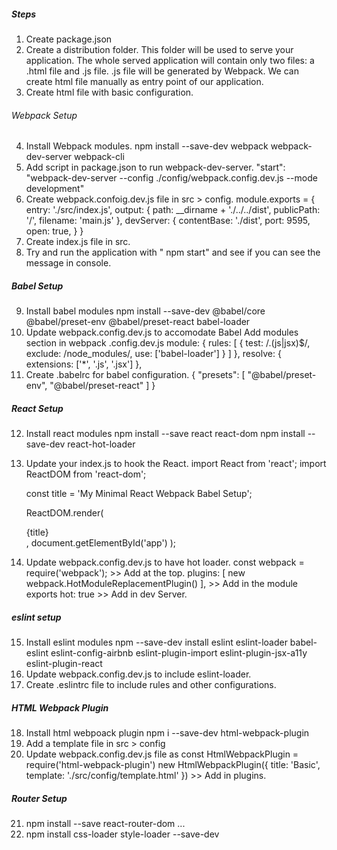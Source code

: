 ##### Steps
1. Create package.json
2. Create a distribution folder. This folder will be used to serve your application. The whole served application will contain only two files: a .html file and .js file. .js file will be generated by Webpack. We can create html file manually as entry point of our application. 
3. Create html file with basic configuration. 

###### Webpack Setup
4. Install Webpack modules.
    npm install --save-dev webpack webpack-dev-server webpack-cli
5. Add script in package.json to run webpack-dev-server.
    "start": "webpack-dev-server --config ./config/webpack.config.dev.js --mode development"
6. Create webpack.confoig.dev.js file in src > config.
    module.exports = {
        entry: './src/index.js',
        output: {
            path: __dirname + './../../dist',
            publicPath: '/',
            filename: 'main.js'
        },
        devServer: {
            contentBase: './dist',
            port: 9595,
            open: true,
        }
    }
7. Create index.js file in src.
8. Try and run the application with " npm start" and see if you can see the message in console.

##### Babel Setup
9. Install babel modules
    npm install --save-dev @babel/core @babel/preset-env @babel/preset-react babel-loader
10. Update webpack.config.dev.js to accomodate Babel
    Add modules section in webpack .config.dev.js
        module: {
            rules: [
            {
                test: /\.(js|jsx)$/,
                exclude: /node_modules/,
                use: ['babel-loader']
            }
            ]
        },
        resolve: {
            extensions: ['*', '.js', '.jsx']
        },
11. Create .babelrc for babel configuration.
    {
        "presets": [
            "@babel/preset-env",
            "@babel/preset-react"
        ]
    }

##### React Setup 
12. Install react modules 
    npm install --save react react-dom
    npm install --save-dev react-hot-loader
13. Update your index.js to hook the React.
    import React from 'react';
    import ReactDOM from 'react-dom';

    const title = 'My Minimal React Webpack Babel Setup';

    ReactDOM.render(
    <div>{title}</div>,
    document.getElementById('app')
    );
14. Update webpack.config.dev.js to have hot loader. 
    const webpack = require('webpack'); >> Add at the top. 
    plugins: [
        new webpack.HotModuleReplacementPlugin()
    ], >> Add in the module exports
    hot: true >> Add in dev Server.

##### eslint setup

15. Install eslint modules 
    npm --save-dev install eslint eslint-loader babel-eslint eslint-config-airbnb eslint-plugin-import eslint-plugin-jsx-a11y eslint-plugin-react
16. Update webpack.config.dev.js to include eslint-loader.
17. Create .eslintrc file to include rules and other configurations. 

##### HTML Webpack Plugin

18. Install html webpoack plugin
    npm i --save-dev html-webpack-plugin
19. Add a template file in src > config
20. Update webpack.config.dev.js file as 
    const HtmlWebpackPlugin = require('html-webpack-plugin')
    new HtmlWebpackPlugin({
        title: 'Basic',
        template: './src/config/template.html'
    }) >> Add in plugins.

##### Router Setup

21. npm install --save react-router-dom
...
28. npm install css-loader style-loader --save-dev